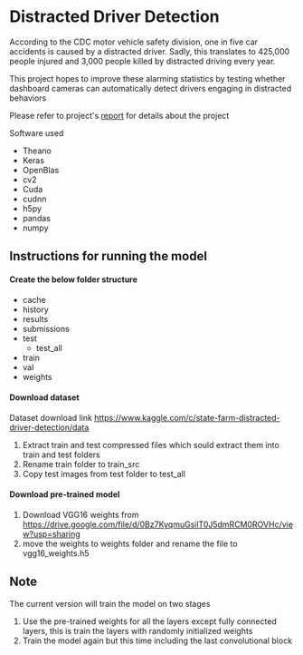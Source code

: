 # Distracted Driver Detection

According to the CDC motor vehicle safety division, one in five car accidents is caused by a distracted driver. Sadly, this translates to 425,000 people injured and 3,000 people killed by distracted driving every year.

This project hopes to improve these alarming statistics by testing whether dashboard cameras can automatically detect drivers engaging in distracted behaviors

Please refer to project's [report](Report.pdf) for details about the project

Software used

- Theano
- Keras
- OpenBlas
- cv2
- Cuda
- cudnn
- h5py
- pandas
- numpy

## Instructions for running the model

#### Create the below folder structure
- cache
- history
- results
- submissions
- test
  - test_all
- train
- val
- weights

#### Download dataset
Dataset download link
https://www.kaggle.com/c/state-farm-distracted-driver-detection/data

1. Extract train and test compressed files which sould extract them into train and test folders
2. Rename train folder to train_src
3. Copy test images from test folder to test_all

#### Download pre-trained model
1. Download VGG16 weights from
https://drive.google.com/file/d/0Bz7KyqmuGsilT0J5dmRCM0ROVHc/view?usp=sharing
2. move the weights to weights folder and rename the file to vgg16_weights.h5

## Note
The current version will train the model on two stages

1. Use the pre-trained weights for all the layers except fully connected layers, this is train the layers with randomly initialized weights
2. Train the model again but this time including the last convolutional block
